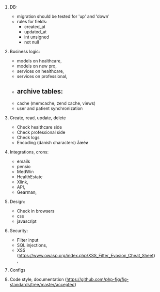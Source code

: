 1. DB:
    - migration should be tested for 'up' and 'down'
    - rules for fields:
        - created_at
        - updated_at
        - int unsigned
        - not null

2. Business logic:
    - models on healthcare,
    - models on new pro,
    - services on healthcare,
    - services on professional,
    - archive tables:
        - 
    - cache (memcache, zend cache, views)
    - user and patient synchronization

3. Create, read, update, delete
    - Check healthcare side
    - Check professional side
    - Check logs
    - Encoding (danish characters) åæéø

4. Integrations, crons:
    - emails
    - pensio
    - MedWin
    - HealthEstate
    - Xlink,
    - API,
    - Gearman,

5. Design:
    - Check in browsers
    - css
    - javascript

6. Security:
    - Filter input
    - SQL injections,
    - XSS (https://www.owasp.org/index.php/XSS_Filter_Evasion_Cheat_Sheet),

7. Configs

8. Code style, documentation (https://github.com/php-fig/fig-standards/tree/master/accepted)
